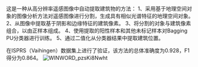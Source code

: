 这是一种从高分辨率遥感图像中自动提取建筑物的方法：
1、采用基于地理空间对象的图像分析方法对遥感图像进行分割，生成具有相似光谱特征的地理空间对象。
2、从图像中提取基于阴影和边缘特征的建筑像素。
3、将分割的对象与建筑像素组合，以由正样本组成。
4、使用提取的阳性样本和其他未标记样本对Bagging PU分类器进行训练。
5、通过二值化从分类器结果中提取建筑位置。

在ISPRS（Vaihingen）数据集上进行了验证，该方法的总体准确度为0.928，F1得分为0.864。
![WINWORD_pzsKi8Nwht](https://github.com/reagan11248/building_segment/assets/113978029/0d1b71a0-3885-421f-bd53-8c49d76d9f2f)
